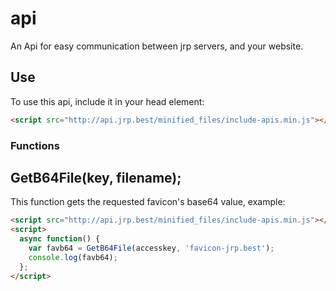 # api
An Api for easy communication between jrp servers, and your website.

## Use

To use this api, include it in your head element:

```html
<script src="http://api.jrp.best/minified_files/include-apis.min.js"></script>
```

### Functions

## GetB64File(key, filename);

This function gets the requested favicon's base64 value, example:

```html
<script src="http://api.jrp.best/minified_files/include-apis.min.js"></script>
<script>
  async function() {
    var favb64 = GetB64File(accesskey, 'favicon-jrp.best');
    console.log(favb64);
  };
</script>
```
